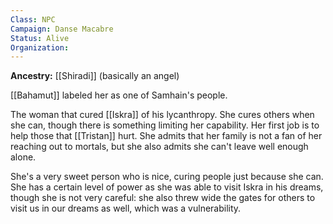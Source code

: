 ```yaml
---
Class: NPC
Campaign: Danse Macabre
Status: Alive
Organization:
---
```

**Ancestry:** [[Shiradi]] (basically an angel)

[[Bahamut]] labeled her as one of Samhain's people.

The woman that cured [[Iskra]] of his lycanthropy. She cures others when she can, though there is something limiting her capability. Her first job is to help those that [[Tristan]] hurt. She admits that her family is not a fan of her reaching out to mortals, but she also admits she can't leave well enough alone.

She's a very sweet person who is nice, curing people just because she can. She has a certain level of power as she was able to visit Iskra in his dreams, though she is not very careful: she also threw wide the gates for others to visit us in our dreams as well, which was a vulnerability.